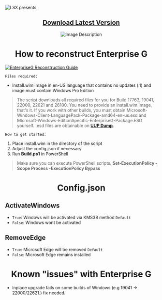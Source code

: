 ![LSX presents](https://github.com/xLSX285/EnterpriseG/assets/129116755/4957cf9b-42fe-4e70-9a33-d3450cbc9a52)

<div align="center">

## [Download Latest Version](https://github.com/xLSX285/EnterpriseG/archive/refs/heads/main.zip)
</div>
<div align="center">
  <img src="https://github.com/xLSX285/EnterpriseG/assets/129116755/0eaff5b7-caa8-48e4-898f-cc38254712d6" alt="Image Description">
</div>

<div align="center">
  
# How to reconstruct Enterprise G
</div>

[![EnterpriseG Reconstruction Guide](https://img.youtube.com/vi/)](https://www.youtube.com/watch?v=K69L4DROtlc "EnterpriseG Reconstruction Guide")

`Files required:`
- Install.wim image in en-US language that contains no updates (.1) and image must contain Windows Pro Edition

> The script downloads all required files for you for Build 17763, 19041, 22000, 22621 and 26100. You need to provide an install.wim image, that's it. If you work with other builds, you must obtain Microsoft-Windows-Client-LanguagePack-Package-amd64-en-us.esd and Microsoft-Windows-EditionSpecific-EnterpriseG-Package.ESD yourself. .esd files are obtainable on [**UUP Dump**](https://uupdump.net/).

`How to get started:`
1. Place install.wim in the directory of the script
2. Adjust the config.json if necessary
3. Run **Build.ps1** in PowerShell

> Make sure you can execute PowerShell scripts. **Set-ExecutionPolicy -Scope Process -ExecutionPolicy Bypass**
>
<div align="center">
  
# Config.json

</div>

## ActivateWindows

- `True`: Windows will be activated via KMS38 method `Default`
- `False`: Windows wont be activated

## RemoveEdge

- `True`: Microsoft Edge will be removed `Default`
- `False`: Microsoft Edge remains installed

<div align="center">
  
# Known "issues" with Enterprise G
</div>

- Inplace upgrade fails on some builds of Windows (e.g 19041 -> 22000/22621.) fix needed.
